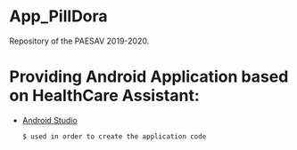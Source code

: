 # App_PillDora
Repository of the PAESAV 2019-2020.

# Providing Android Application based on HealthCare Assistant:
  - [Android Studio](https://developer.android.com/studio/install)
  
        $ used in order to create the application code
      
